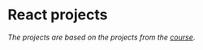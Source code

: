 # React projects

*The projects are based on the projects from the [course]*.

[course]: https://www.udemy.com/course/react-tutorial-and-projects-course
